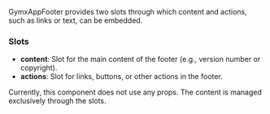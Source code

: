 GymxAppFooter provides two slots through which content and actions, such as links or text, can be embedded.

### Slots

- **content**: Slot for the main content of the footer (e.g., version number or copyright).
- **actions**: Slot for links, buttons, or other actions in the footer.

Currently, this component does not use any props.
The content is managed exclusively through the slots.
